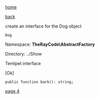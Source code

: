 [home](./page01.md)

[back](./page02.md)


create an interface for the Dog object

```
Dog
```

Namespace: **TheRayCode\AbstractFactory**

Directory: ../Show


Temlpet interface

[Ok]


```
public function bark(): string;
```


[page 4](./page04.md)

